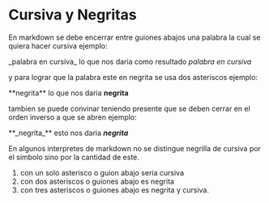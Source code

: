 # Cursiva y Negritas

En markdown se debe encerrar entre guiones abajos una palabra la cual se quiera hacer cursiva ejemplo:

\_palabra en cursiva\_ lo que nos daria como resultado _palabra en cursiva_

y para lograr que la palabra este en negrita se usa dos asteriscos ejemplo:

\*\*negrita\*\* lo que nos daria **negrita**

tambien se puede convinar teniendo presente que se deben cerrar en el orden inverso a que se abren ejemplo:

\*\*\_negrita\_\*\* esto nos daria **_negrita_**

En algunos interpretes de markdown no se distingue negrilla de cursiva por el simbolo sino por la cantidad de este.

1. con un solo asterisco o guion abajo seria cursiva
2. con dos asteriscos o guiones abajo es negrita
3. con tres asteriscos o guiones abajo es negrita y cursiva.



